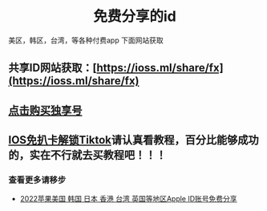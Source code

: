 <h1 align="center">免费分享的id</h1>

美区，韩区，台湾，等各种付费app 下面网站获取

## 共享ID网站获取：[https://ioss.ml/share/fx](https://ioss.ml/share/fx)

## [点击购买独享号](https://appsir.shop)

## [IOS免扒卡解锁Tiktok](https://ios.appsir.shop)请认真看教程，百分比能够成功的，实在不行就去买教程吧！！！

### 查看更多请移步

* [2022苹果美国 韩国 日本 香港 台湾 英国等地区Apple ID账号免费分享](https://github.com/sir2021s/freeappleid/wiki/2022%E8%8B%B9%E6%9E%9C%E7%BE%8E%E5%9B%BD-%E9%9F%A9%E5%9B%BD-%E6%97%A5%E6%9C%AC-%E9%A6%99%E6%B8%AF-%E5%8F%B0%E6%B9%BE-%E8%8B%B1%E5%9B%BD%E7%AD%89%E5%9C%B0%E5%8C%BAApple-ID%E8%B4%A6%E5%8F%B7%E5%85%8D%E8%B4%B9%E5%88%86%E4%BA%AB)
